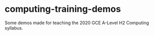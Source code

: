 # computing-training-demos

Some demos made for teaching the 2020 GCE A-Level H2 Computing syllabus.
